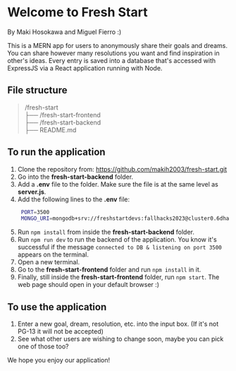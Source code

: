 # Welcome to Fresh Start

By Maki Hosokawa and Miguel Fierro :)

This is a MERN app for users to anonymously share their goals and dreams. You can share however many resolutions you want and find inspiration in other's ideas. Every entry is saved into a database that's accessed with ExpressJS via a React application running with Node.

## File structure

   <blockquote>
   /fresh-start <br>
      ├── /fresh-start-frontend <br>
      ├── /fresh-start-backend <br>
      ├── README.md <br>
   </blockquote>


## To run the application

1. Clone the repository from: https://github.com/makih2003/fresh-start.git
2. Go into the **fresh-start-backend** folder.
3. Add a **.env** file to the folder. Make sure the file is at the same level as **server.js**.
4. Add the following lines to the **.env** file:
   ``` bash
    PORT=3500
    MONGO_URI=mongodb+srv://freshstartdevs:fallhacks2023@cluster0.6dhau2a.mongodb.net/?retryWrites=true&w=majority
   ```
5. Run ``` npm install ``` from inside the **fresh-start-backend** folder.
6. Run ``` npm run dev ``` to run the backend of the application.
   You know it's successful if the message ``` connected to DB & listening on port 3500 ``` appears on the terminal.
7. Open a new terminal.
8. Go to the **fresh-start-frontend** folder and run ``` npm install ``` in it.
9. Finally, still inside the **fresh-start-frontend** folder, run ``` npm start ```.
   The web page should open in your default browser :)

## To use the application
1. Enter a new goal, dream, resolution, etc. into the input box. (If it's not PG-13 it will not be accepted)
2. See what other users are wishing to change soon, maybe you can pick one of those too? 

We hope you enjoy our application!
